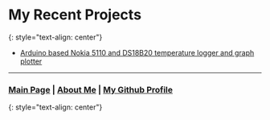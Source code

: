 # My Recent Projects
{: style="text-align: center"}

- <a href="https://wunderwaffez.github.io/projects/5110_logger/introduction">Arduino based Nokia 5110 and DS18B20 temperature logger and graph plotter</a>

---

### <a href="https://wunderwaffez.github.io">Main Page</a> | <a href="https://wunderwaffez.github.io/about">About Me</a> | <a href="https://github.com/Wunderwaffez">My Github Profile</a> 
{: style="text-align: center"}
